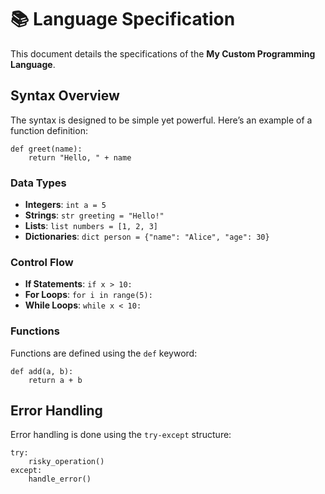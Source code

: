 # 📚 Language Specification

This document details the specifications of the **My Custom Programming Language**.

## Syntax Overview

The syntax is designed to be simple yet powerful. Here’s an example of a function definition:

```my-lang
def greet(name):
    return "Hello, " + name
```

### Data Types

- **Integers**: `int a = 5`
- **Strings**: `str greeting = "Hello!"`
- **Lists**: `list numbers = [1, 2, 3]`
- **Dictionaries**: `dict person = {"name": "Alice", "age": 30}`

### Control Flow

- **If Statements**: `if x > 10:`
- **For Loops**: `for i in range(5):`
- **While Loops**: `while x < 10:`

### Functions

Functions are defined using the `def` keyword:

```my-lang
def add(a, b):
    return a + b
```

## Error Handling

Error handling is done using the `try-except` structure:

```my-lang
try:
    risky_operation()
except:
    handle_error()
```

